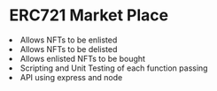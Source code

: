 # ERC721 Market Place

<li>Allows NFTs to be enlisted
<li>Allows NFTs to be delisted
<li>Allows enlisted NFTs to be bought
<li>Scripting and Unit Testing of each function passing
<li>API using express and node
